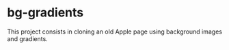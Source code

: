 # bg-gradients
This project consists in cloning an old Apple page using background images and gradients.
